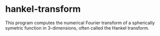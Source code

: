 hankel-transform
================

This program computes the numerical Fourier transform of a spherically symetric function in 3-dimensions, often called the Hankel transform.
